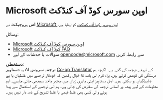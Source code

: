 <!--
CO_OP_TRANSLATOR_METADATA:
{
  "original_hash": "e8b14f0e66db374a2ada46e25fac88ae",
  "translation_date": "2025-06-12T09:18:42+00:00",
  "source_file": "CODE_OF_CONDUCT.md",
  "language_code": "ur"
}
-->
# Microsoft اوپن سورس کوڈ آف کنڈکٹ

اس پروجیکٹ نے [Microsoft اوپن سورس کوڈ آف کنڈکٹ](https://opensource.microsoft.com/codeofconduct/) کو اپنایا ہے۔

وسائل:

- [Microsoft اوپن سورس کوڈ آف کنڈکٹ](https://opensource.microsoft.com/codeofconduct/)
- [Microsoft کوڈ آف کنڈکٹ FAQ](https://opensource.microsoft.com/codeofconduct/faq/)
- سوالات یا خدشات کے لیے [opencode@microsoft.com](mailto:opencode@microsoft.com) سے رابطہ کریں

**دستخطی**:  
یہ دستاویز AI ترجمہ سروس [Co-op Translator](https://github.com/Azure/co-op-translator) کے ذریعے ترجمہ کی گئی ہے۔ اگرچہ ہم درستگی کی کوشش کرتے ہیں، براہ کرم اس بات کا خیال رکھیں کہ خودکار ترجمے میں غلطیاں یا بے ضابطگیاں ہو سکتی ہیں۔ اصل دستاویز اپنی مادری زبان میں معتبر ماخذ سمجھی جانی چاہیے۔ اہم معلومات کے لیے پیشہ ور انسانی ترجمہ کی سفارش کی جاتی ہے۔ ہم اس ترجمے کے استعمال سے پیدا ہونے والی کسی بھی غلط فہمی یا غلط تشریح کے ذمہ دار نہیں ہیں۔